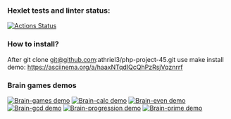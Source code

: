 ### Hexlet tests and linter status:
[![Actions Status](https://github.com/athriel3/php-project-45/actions/workflows/hexlet-check.yml/badge.svg)](https://github.com/athriel3/php-project-45/actions)

### How to install?

After git clone git@github.com:athriel3/php-project-45.git
use make install
demo: https://asciinema.org/a/haaxNTqdIQcQhPzRsjVqznrrf

### Brain games demos
[![Brain-games demo](https://asciinema.org/a/haaxNTqdIQcQhPzRsjVqznrrf.svg)](https://asciinema.org/a/haaxNTqdIQcQhPzRsjVqznrrf)
[![Brain-calc demo](https://asciinema.org/a/DCzFTuj33Z3SoxtCvxZDqBuxB.svg)](https://asciinema.org/a/DCzFTuj33Z3SoxtCvxZDqBuxB)
[![Brain-even demo](https://asciinema.org/a/8m3kC35lLQ0uG1nRBzOw7OqfY.svg)](https://asciinema.org/a/8m3kC35lLQ0uG1nRBzOw7OqfY)
[![Brain-gcd demo](https://asciinema.org/a/ebLF2P9Q03gomBZyTJy8i0WQz.svg)](https://asciinema.org/a/ebLF2P9Q03gomBZyTJy8i0WQz)
[![Brain-progression demo](https://asciinema.org/a/gJ4dZhmnQFfX0V34o8FcKwUxc.svg)](https://asciinema.org/a/gJ4dZhmnQFfX0V34o8FcKwUxc)
[![Brain-prime demo](https://asciinema.org/a/aXIUyeGBL9jV2Ua8p2LVeZKxM.svg)](https://asciinema.org/a/aXIUyeGBL9jV2Ua8p2LVeZKxM)
